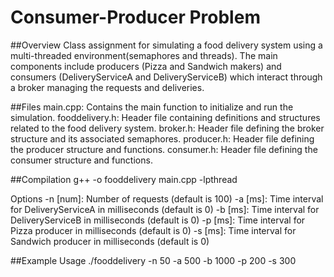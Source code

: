 # Consumer-Producer Problem

##Overview
Class assignment for simulating a food delivery system using a multi-threaded environment(semaphores and threads). The main components include producers (Pizza and Sandwich makers) and consumers (DeliveryServiceA and DeliveryServiceB) which interact through a broker managing the requests and deliveries.

##Files
main.cpp: Contains the main function to initialize and run the simulation.
fooddelivery.h: Header file containing definitions and structures related to the food delivery system.
broker.h: Header file defining the broker structure and its associated semaphores.
producer.h: Header file defining the producer structure and functions.
consumer.h: Header file defining the consumer structure and functions.

##Compilation
g++ -o fooddelivery main.cpp -lpthread

Options
-n [num]: Number of requests (default is 100)
-a [ms]: Time interval for DeliveryServiceA in milliseconds (default is 0)
-b [ms]: Time interval for DeliveryServiceB in milliseconds (default is 0)
-p [ms]: Time interval for Pizza producer in milliseconds (default is 0)
-s [ms]: Time interval for Sandwich producer in milliseconds (default is 0)

##Example Usage
./fooddelivery -n 50 -a 500 -b 1000 -p 200 -s 300

